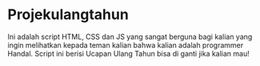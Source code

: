 # Projekulangtahun
Ini adalah script HTML, CSS dan JS yang sangat berguna bagi kalian yang ingin melihatkan kepada teman kalian bahwa kalian adalah programmer Handal. Script ini berisi Ucapan Ulang Tahun bisa di ganti jika kalian mau!

